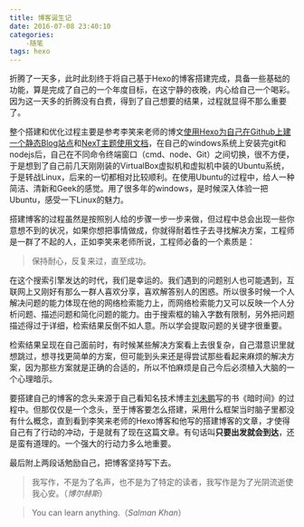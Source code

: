 ```yaml
---
title: 博客诞生记
date: 2016-07-08 23:40:10
categories:
    -随笔
tags: hexo
---
```


折腾了一天多，此时此刻终于将自己基于Hexo的博客搭建完成，具备一些基础的功能，算是完成了自己的一个年度目标，在这宁静的夜晚，内心给自己一个喝彩。因为这一天多的折腾没有白费，得到了自己想要的结果，过程就显得不那么重要了。　　

<!--more-->
整个搭建和优化过程主要是参考李笑来老师的博文[使用Hexo为自己在Github上建一个静态Blog站点](http://xiaolai.li/2016/06/22/makecs-build-a-blog-with-hexo-on-github/)和[NexT主题使用文档](http://theme-next.iissnan.com/)，在自己的windows系统上安装完git和nodejs后，自己在不同命令终端窗口（cmd、node、Git）之间切换，很不方便，于是想到了自己前几天刚刚装的VirtualBox虚拟机和虚拟机中装的Ubuntu系统，于是转战Linux，后来的一切都相对比较顺利。在使用Ubuntu的过程中，给人一种简洁、清新和Geek的感觉。用了很多年的windows，是时候深入体验一把Ubuntu，感受一下Linux的魅力。　　



搭建博客的过程虽然是按照别人给的步骤一步一步来做，但过程中总会出现一些你意想不到的状况，如果你想把事情做成，你就得耐着性子去寻找解决方案，工程师是一群了不起的人，正如李笑来老师所说，工程师必备的一个素质是：　　


>保持耐心，反复来过，直至成功。　　



在这个搜索引擎发达的时代，我们是幸运的。我们遇到的问题别人也可能遇到，互联网上又刚好有那么一群人喜欢分享，喜欢解答别人的困惑。所以很多时候一个人解决问题的能力体现在他的网络检索能力上，而网络检索能力又可以反映一个人分析问题、描述问题和简化问题的能力。由于搜索框的输入字数有限制，另外把问题描述得过于详细，检索结果反倒不如人意。所以学会提取问题的关键字很重要。　　



检索结果呈现在自己面前时，有时候某些解决方案看上去很复杂，自己潜意识里就想跳过，想寻找更简单的方案，但可能到头来还是得尝试那些看起来麻烦的解决方案，因为那些方案就是正确的合适的，所以不怕麻烦是自己今后必须植入大脑的一个心理暗示。　　



要搭建自己的博客的念头来源于自己看知名技术博主[刘未鹏](https://mindhacks.cn)写的书《暗时间》的过程中。但那仅仅是一个念头，至于博客要怎么搭建，采用什么框架当时脑子里都没有什么概念，直到看到李笑来老师的Hexo博客和他写的搭建博客的文章，才使得自己有了行动的冲动，于是就有了现在这篇文章。有句话叫**只要出发就会到达**，还是蛮有道理的。一个强大的行动力多么地重要。　　



最后附上两段话勉励自己，把博客坚持写下去。　　



>我写作，不是为了名声，也不是为了特定的读者，我写作是为了光阴流逝使我心安。（*博尔赫斯*）



>You can learn anything.（*Salman Khan*）

